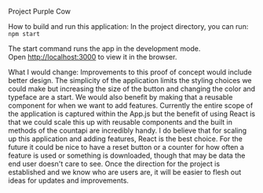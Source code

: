 Project Purple Cow

How to build and run this application:
In the project directory, you can run: `npm start`

The start command runs the app in the development mode.\
Open [http://localhost:3000](http://localhost:3000) to view it in the browser.

What I would change:
Improvements to this proof of concept would include better design. The simplicity of the application limits the styling choices we could make but increasing the size of the button and changing the color and typeface are a start. We would also benefit by making that a reusable component for when we want to add features. Currently the entire scope of the application is captured within the App.js but the benefit of using React is that we could scale this up with reusable components and the built in methods of the countapi are incredibly handy. I do believe that for scaling up this application and adding features, React is the best choice.  For the future it could be nice to have a reset button or a counter for how often a feature is used or something is downloaded, though that may be data the end user doesn't care to see. Once the direction for the project is established and we know who are users are, it will be easier to flesh out ideas for updates and improvements.



